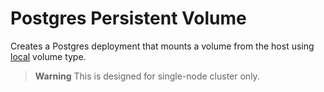# Postgres Persistent Volume
Creates a Postgres deployment that mounts a volume from the host using [local](https://kubernetes.io/docs/concepts/storage/volumes/#local) volume type.

> **Warning**
This is designed for single-node cluster only.
